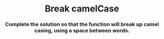 <div align= "center">

# Break camelCase

</div>

<div align= "center">

<h3>Complete the solution so that the function will break up camel casing, using a space between words.</h3>

</div>

